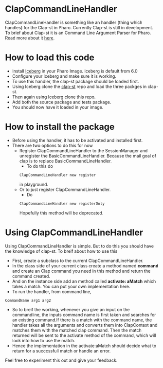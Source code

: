 # ClapCommandLineHandler

ClapCommandLineHandler is something like an handler (thing which handles) for the Clap-st in Pharo. Currently Clap-st is still in development. To brief about Clap-st it is an Command Line Argument Parser for Pharo. Read more about it [here](https://github.com/cdlm/clap-st/). 

# How to load this code
  - Install [Iceberg](https://github.com/pharo-vcs/iceberg) in your Pharo Image. Iceberg is default from 6.0
  - Configure your iceberg and make sure it is working.
  - To use this handler, the clap-st package should be loaded first.
  - Using Iceberg clone the [clap-st](https://github.com/cdlm/clap-st/) repo and load the three packges in clap-st.
  - Then again using Iceberg clone this repo. 
  - Add both the source package and tests package.
  - You should now have it loaded in your image.

# How to install the package
 - Before using the handler, it has to be activated and installed first.
 - There are two options to do this for now
    -   Register ClapCommandLineHandler to the SessionManager and unregister the BasicCommandLineHandler. Because the mail goal of clap is to replace BasicCommandLineHandler.
         - To do this do 
         ```sh 
         ClapCommandLineHandler new register
          ```
          in playground.
    -   Or to just register ClapCommandLineHandler.
        - Do
        ```sh
        ClapCommandLineHandler new registerOnly
        ```
        Hopefully this method will be deprecated.
# Using ClapCommandLineHandler
Using ClapCommandLineHandler is simple. But to do this you should have the knowledge of clap-st. To breif about how to use this
- First, create a subclass to the current ClapCommandLineHandler.
- In the class side of your current class create a method named **command** and create an Clap command you need in this method and return the command created.
- And on the instance side add an method called **activate: aMatch** which takes a match. You can put your own implementation here.
- To run the handler, from command line, 
```
CommandName arg1 arg2
```
- So to breif the working, whenever you give an input on the commandline, the inputs command name is first taken and searches for an existing command.If there is a match with the command name, the handler takes all the arguments and converts them into ClapContext and matches them with the matched clap command. Then the match returned will be sent to the activate method of the command, which will look into how to use the match.
- Hence the implementation in the activate:aMatch should decide what to return for a succcssfull match or handle an error.
    
Feel free to experiment this out and give your feedback.

